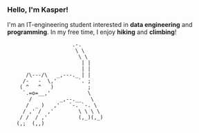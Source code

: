 ### Hello, I'm Kasper!
I'm an IT-engineering student interested in **data engineering** and **programming**. In my free time, I enjoy **hiking** and **climbing**!

                         .-.
                          \ \
                           \ \
                            | |
                            | |
          /\---/\   _,---._ | |
         /-   -  \,'       `. ;
        ( ^   ^   )           ;
         `.=o=__,'            \
           /         _,--.__   \
          /  _ )   ,'   `-. `-. \
         / ,' /  ,'        \ \ \ \
        / /  / ,'          (,_)(,_)
       (,;  (,,)

